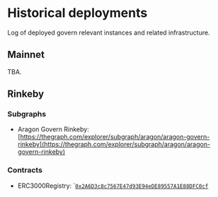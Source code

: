 # Historical deployments

Log of deployed govern relevant instances and related infrastructure.

## Mainnet

TBA.

## Rinkeby

### Subgraphs

* Aragon Govern Rinkeby: [https://thegraph.com/explorer/subgraph/aragon/aragon-govern-rinkeby](https://thegraph.com/explorer/subgraph/aragon/aragon-govern-rinkeby)

### Contracts

* ERC3000Registry: \`[`0x2A6D3c8c7567E47d93E94eDE89557A1E88DFC0cf`](https://rinkeby.etherscan.io/address/0x2A6D3c8c7567E47d93E94eDE89557A1E88DFC0cf)

